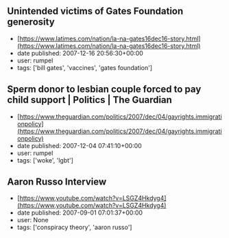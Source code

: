 ## Unintended victims of Gates Foundation generosity
 - [https://www.latimes.com/nation/la-na-gates16dec16-story.html](https://www.latimes.com/nation/la-na-gates16dec16-story.html)
 - date published: 2007-12-16 20:56:30+00:00
 - user: rumpel
 - tags: ['bill gates', 'vaccines', 'gates foundation']

## Sperm donor to lesbian couple forced to pay child support | Politics | The Guardian
 - [https://www.theguardian.com/politics/2007/dec/04/gayrights.immigrationpolicy](https://www.theguardian.com/politics/2007/dec/04/gayrights.immigrationpolicy)
 - date published: 2007-12-04 07:41:10+00:00
 - user: rumpel
 - tags: ['woke', 'lgbt']

## Aaron Russo Interview
 - [https://www.youtube.com/watch?v=LSGZ4Hkdyg4](https://www.youtube.com/watch?v=LSGZ4Hkdyg4)
 - date published: 2007-09-01 07:01:37+00:00
 - user: None
 - tags: ['conspiracy theory', 'aaron russo']


